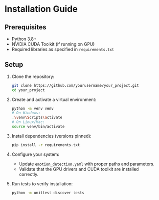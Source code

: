 # Installation Guide

## **Prerequisites**

- Python 3.8+
- NVIDIA CUDA Toolkit (if running on GPU)
- Required libraries as specified in `requirements.txt`

## **Setup**

1. Clone the repository:

   ```bash
   git clone https://github.com/yourusername/your_project.git
   cd your_project
   ```

2. Create and activate a virtual environment:

   ```bash
   python -m venv venv
   # On Windows:
   .\venv\Scripts\activate
   # On Linux/Mac:
   source venv/bin/activate
   ```

3. Install dependencies (versions pinned):

   ```bash
   pip install -r requirements.txt
   ```

4. Configure your system:

   - Update `emotion_detection.yaml` with proper paths and parameters.
   - Validate that the GPU drivers and CUDA toolkit are installed correctly.

5. Run tests to verify installation:

   ```bash
   python -m unittest discover tests
   ```
